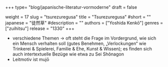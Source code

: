 +++
type= "blog/japanische-literatur-vormoderne"
draft = false

weight = 17
slug = "tsurezuregusa"
title = "Tsurezuregusa"
#short = ""
japanese = "徒然草"
#description = ""
authors = ["Yoshida Kenkō"]
genres = ["zuihitsu"]
release = "1330"
+++

- verschiedene Themen -> oft steht die Frage im Vordergrund, wie sich ein Mensch verhalten soll
(gutes Benehmen, „Verlockungen“ wie Trinkerei & Spielerei, Familie & Ehe, Kunst & Wissen); es
finden sich auch intertextuelle Bezüge wie etwa zu Sei Shônagon
- Leitmotiv ist mujō